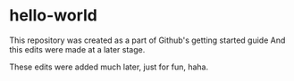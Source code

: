 # hello-world
This repository was created as a part of Github's getting started guide
And this edits were made at a later stage.

These edits were added much later, just for fun, haha. 
